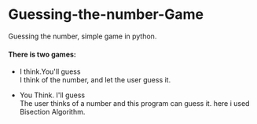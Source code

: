 # Guessing-the-number-Game

Guessing the number, simple game in python.

#### There is two games:

* I think.You'll guess                      
   I think of the number, and let the user guess it.
   
* You Think. I'll guess                
   The user thinks of a number and this program can guess it.
   here i used Bisection Algorithm.
